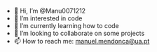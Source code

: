 - 👋 Hi, I’m @Manu0071212
- 👀 I’m interested in code
- 🌱 I’m currently learning how to code
- 💞️ I’m looking to collaborate on some projects
- 📫 How to reach me: manuel.mendonca@ua.pt

<!---
Manu0071212/Manu0071212 is a ✨ special ✨ repository because its `README.md` (this file) appears on your GitHub profile.
You can click the Preview link to take a look at your changes.
--->
